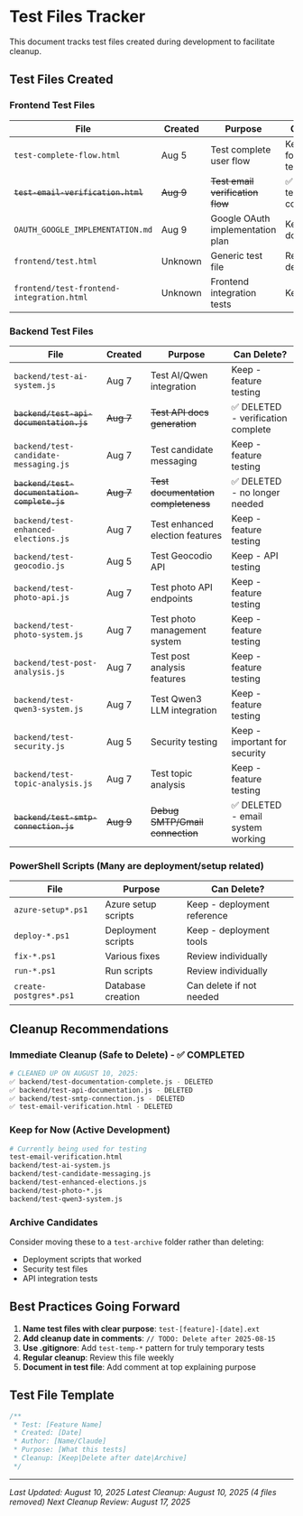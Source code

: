 # Test Files Tracker

This document tracks test files created during development to facilitate cleanup.

## Test Files Created

### Frontend Test Files
| File | Created | Purpose | Can Delete? |
|------|---------|---------|-------------|
| `test-complete-flow.html` | Aug 5 | Test complete user flow | Keep - useful for regression testing |
| ~~`test-email-verification.html`~~ | ~~Aug 9~~ | ~~Test email verification flow~~ | ✅ DELETED - testing complete |
| `OAUTH_GOOGLE_IMPLEMENTATION.md` | Aug 9 | Google OAuth implementation plan | Keep - feature documentation |
| `frontend/test.html` | Unknown | Generic test file | Review before deleting |
| `frontend/test-frontend-integration.html` | Unknown | Frontend integration tests | Keep - useful |

### Backend Test Files  
| File | Created | Purpose | Can Delete? |
|------|---------|---------|-------------|
| `backend/test-ai-system.js` | Aug 7 | Test AI/Qwen integration | Keep - feature testing |
| ~~`backend/test-api-documentation.js`~~ | ~~Aug 7~~ | ~~Test API docs generation~~ | ✅ DELETED - verification complete |
| `backend/test-candidate-messaging.js` | Aug 7 | Test candidate messaging | Keep - feature testing |
| ~~`backend/test-documentation-complete.js`~~ | ~~Aug 7~~ | ~~Test documentation completeness~~ | ✅ DELETED - no longer needed |
| `backend/test-enhanced-elections.js` | Aug 7 | Test enhanced election features | Keep - feature testing |
| `backend/test-geocodio.js` | Aug 5 | Test Geocodio API | Keep - API testing |
| `backend/test-photo-api.js` | Aug 7 | Test photo API endpoints | Keep - feature testing |
| `backend/test-photo-system.js` | Aug 7 | Test photo management system | Keep - feature testing |
| `backend/test-post-analysis.js` | Aug 7 | Test post analysis features | Keep - feature testing |
| `backend/test-qwen3-system.js` | Aug 7 | Test Qwen3 LLM integration | Keep - feature testing |
| `backend/test-security.js` | Aug 5 | Security testing | Keep - important for security |
| `backend/test-topic-analysis.js` | Aug 7 | Test topic analysis | Keep - feature testing |
| ~~`backend/test-smtp-connection.js`~~ | ~~Aug 9~~ | ~~Debug SMTP/Gmail connection~~ | ✅ DELETED - email system working |

### PowerShell Scripts (Many are deployment/setup related)
| File | Purpose | Can Delete? |
|------|---------|-------------|
| `azure-setup*.ps1` | Azure setup scripts | Keep - deployment reference |
| `deploy-*.ps1` | Deployment scripts | Keep - deployment tools |
| `fix-*.ps1` | Various fixes | Review individually |
| `run-*.ps1` | Run scripts | Review individually |
| `create-postgres*.ps1` | Database creation | Can delete if not needed |

## Cleanup Recommendations

### Immediate Cleanup (Safe to Delete) - ✅ COMPLETED
```bash
# CLEANED UP ON AUGUST 10, 2025:
✅ backend/test-documentation-complete.js - DELETED
✅ backend/test-api-documentation.js - DELETED  
✅ backend/test-smtp-connection.js - DELETED
✅ test-email-verification.html - DELETED
```

### Keep for Now (Active Development)
```bash
# Currently being used for testing
test-email-verification.html
backend/test-ai-system.js
backend/test-candidate-messaging.js
backend/test-enhanced-elections.js
backend/test-photo-*.js
backend/test-qwen3-system.js
```

### Archive Candidates
Consider moving these to a `test-archive` folder rather than deleting:
- Deployment scripts that worked
- Security test files
- API integration tests

## Best Practices Going Forward

1. **Name test files with clear purpose**: `test-[feature]-[date].ext`
2. **Add cleanup date in comments**: `// TODO: Delete after 2025-08-15`
3. **Use .gitignore**: Add `test-temp-*` pattern for truly temporary tests
4. **Regular cleanup**: Review this file weekly
5. **Document in test file**: Add comment at top explaining purpose

## Test File Template
```javascript
/**
 * Test: [Feature Name]
 * Created: [Date]
 * Author: [Name/Claude]
 * Purpose: [What this tests]
 * Cleanup: [Keep|Delete after date|Archive]
 */
```

---
*Last Updated: August 10, 2025*
*Latest Cleanup: August 10, 2025 (4 files removed)*
*Next Cleanup Review: August 17, 2025*